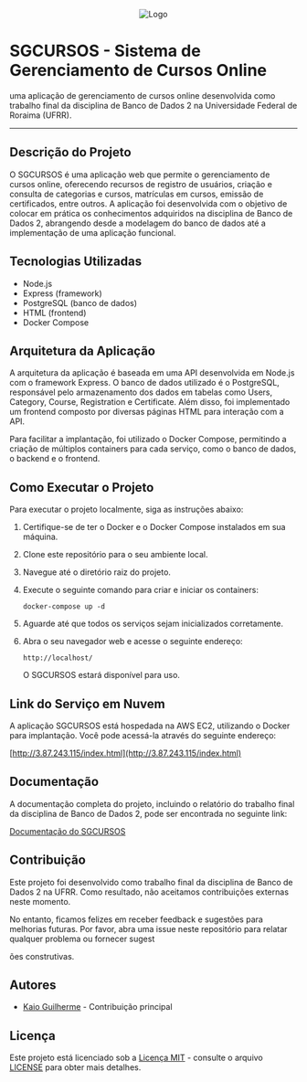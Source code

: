 
<p align="center">
  <img src="https://github.com/Kaioguilherme1/SGCURSOS/assets/65198889/222b366f-4321-4b5d-9fa7-0005f3d25b63" alt="Logo">
</p>

# SGCURSOS - Sistema de Gerenciamento de Cursos Online


 
uma aplicação de gerenciamento de cursos online desenvolvida como trabalho final da disciplina de Banco de Dados 2 na Universidade Federal de Roraima (UFRR).

---

## Descrição do Projeto

O SGCURSOS é uma aplicação web que permite o gerenciamento de cursos online, oferecendo recursos de registro de usuários, criação e consulta de categorias e cursos, matrículas em cursos, emissão de certificados, entre outros. A aplicação foi desenvolvida com o objetivo de colocar em prática os conhecimentos adquiridos na disciplina de Banco de Dados 2, abrangendo desde a modelagem do banco de dados até a implementação de uma aplicação funcional.

## Tecnologias Utilizadas

- Node.js
- Express (framework)
- PostgreSQL (banco de dados)
- HTML (frontend)
- Docker Compose

## Arquitetura da Aplicação

A arquitetura da aplicação é baseada em uma API desenvolvida em Node.js com o framework Express. O banco de dados utilizado é o PostgreSQL, responsável pelo armazenamento dos dados em tabelas como Users, Category, Course, Registration e Certificate. Além disso, foi implementado um frontend composto por diversas páginas HTML para interação com a API.

Para facilitar a implantação, foi utilizado o Docker Compose, permitindo a criação de múltiplos containers para cada serviço, como o banco de dados, o backend e o frontend.

## Como Executar o Projeto

Para executar o projeto localmente, siga as instruções abaixo:

1. Certifique-se de ter o Docker e o Docker Compose instalados em sua máquina.
2. Clone este repositório para o seu ambiente local.
3. Navegue até o diretório raiz do projeto.
4. Execute o seguinte comando para criar e iniciar os containers:

   ```
   docker-compose up -d
   ```

5. Aguarde até que todos os serviços sejam inicializados corretamente.
6. Abra o seu navegador web e acesse o seguinte endereço:

   ```
   http://localhost/
   ```

   O SGCURSOS estará disponível para uso.

## Link do Serviço em Nuvem

A aplicação SGCURSOS está hospedada na AWS EC2, utilizando o Docker para implantação. Você pode acessá-la através do seguinte endereço:

[http://3.87.243.115/index.html](http://3.87.243.115/index.html)

## Documentação

A documentação completa do projeto, incluindo o relatório do trabalho final da disciplina de Banco de Dados 2, pode ser encontrada no seguinte link:

[Documentação do SGCURSOS](https://github.com/Kaioguilherme1/SGCURSOS/blob/main/docs/Relatorio_sgcursos_banco_de_dados_II_Kaio_guilherme.pdf)

## Contribuição

Este projeto foi desenvolvido como trabalho final da disciplina de Banco de Dados 2 na UFRR. Como resultado, não aceitamos contribuições externas neste momento.

No entanto, ficamos felizes em receber feedback e sugestões para melhorias futuras. Por favor, abra uma issue neste repositório para relatar qualquer problema ou fornecer sugest

ões construtivas.


## Autores

- [Kaio Guilherme](https://github.com/Kaioguilherme1) - Contribuição principal

## Licença

Este projeto está licenciado sob a [Licença MIT](https://opensource.org/licenses/MIT) - consulte o arquivo [LICENSE](LICENSE) para obter mais detalhes.
